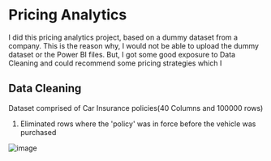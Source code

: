 # Pricing Analytics

I did this pricing analytics project, based on a dummy dataset from a company. This is the reason why, I would not be able to upload the dummy dataset or the Power BI files. But, I got some good exposure to Data Cleaning and could recommend some pricing strategies which I 


## Data Cleaning

Dataset comprised of Car Insurance policies(40 Columns and 100000 rows)

1. Eliminated rows where the 'policy' was in force before the vehicle was purchased

![image](https://github.com/piperalpha7/Pricing_Analytics/assets/94968239/6cc324dc-6aa3-46bf-8f53-a016afc93445)


